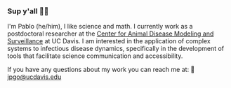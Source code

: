 ### Sup y'all 🖖🏼

I'm Pablo (he/him), I like science and math. I currently work as a postdoctoral researcher at the [Center for Animal Disease Modeling and Surveillance](https://cadms.vetmed.ucdavis.edu) at UC Davis. I am interested in the application of complex systems to infectious disease dynamics, specifically in the development of tools that facilitate science communication and accessibility. 

If you have any questions about my work you can reach me at: 📩 jpgo@ucdavis.edu

